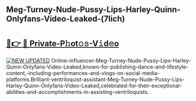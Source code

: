## Meg-Turney-Nude-Pussy-Lips-Harley-Quinn-Onlyfans-Video-Leaked-(7lich)


# <h2><a href="https://mediaupload.pro?-19M">🔗👉 🔴 Private-P𝚑ot𝚘𝚜-V𝚒d𝚎o</a></h2>

[![NEW UPDATED](https://i.imgur.com/0qMVB7G.gif)](https://mediaupload.pro?-19M)
Online-influencer-Meg-Turney-Nude-Pussy-Lips-Harley-Quinn-Onlyfans-Video-Leaked,known-for-publishing-dance-and-lifestyle-content,-including-performances-and-vlogs-on-social-media-platforms.Brilliant-ventriloquist-assistant-Meg-Turney-Nude-Pussy-Lips-Harley-Quinn-Onlyfans-Video-Leaked,celebrated-for-their-exceptional-abilities-and-accomplishments-in-assisting-ventriloquists.  